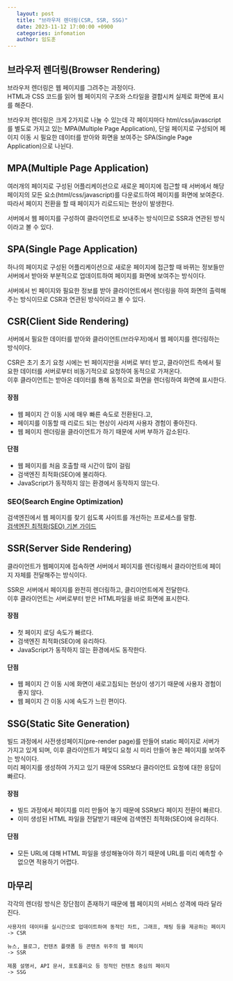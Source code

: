 ```yaml
---
   layout: post
   title: "브라우저 렌더링(CSR, SSR, SSG)"
   date: 2023-11-12 17:00:00 +0900
   categories: infomation
   author: 임도훈
---
```


## 브라우저 렌더링(Browser Rendering)

브라우저 렌더링은 웹 페이지를 그려주는 과정이다. <br>
HTML과 CSS 코드를 읽어 웹 페이지의 구조와 스타일을 결합시켜 실제로 화면에 표시를 해준다.

브라우저 렌더링은 크게 2가지로 나눌 수 있는데 각 페이지마다 html/css/javascript를 별도로 가지고 있는 MPA(Multiple Page Application), 단일 페이지로 구성되어 페이지 이동 시 필요한 데이터를 받아와 화면을 보여주는 SPA(Single Page Application)으로 나뉜다.

## MPA(Multiple Page Application)

여러개의 페이지로 구성된 어플리케이션으로 새로운 페이지에 접근할 때 서버에서 해당 페이지의 모든 요소(html/css/javascript)를 다운로드하여 페이지를 화면에 보여준다. 따라서 페이지 전환을 할 때 페이지가 리로드되는 현상이 발생한다.

서버에서 웹 페이지를 구성하여 클라이언트로 보내주는 방식이므로 SSR과 연관된 방식이라고 볼 수 있다.

## SPA(Single Page Application)

하나의 페이지로 구성된 어플리케이션으로 새로운 페이지에 접근할 때 바뀌는 정보들만 서버에서 받아와 부분적으로 업데이트하여 페이지를 화면에 보여주는 방식이다.

서버에서 빈 페이지와 필요한 정보를 받아 클라이언트에서 렌더링을 하여 화면의 출력해주는 방식이므로 CSR과 연관된 방식이라고 볼 수 있다.

## CSR(Client Side Rendering)

서버에서 필요한 데이터를 받아와 클라이언트(브라우저)에서 웹 페이지를 렌더링하는 방식이다.

CSR은 초기 초기 요청 시에는 빈 페이지만을 서버로 부터 받고, 클라이언트 측에서 필요한 데이터를 서버로부터 비동기적으로 요청하여 동적으로 가져온다. <br>
이후 클라이언트는 받아온 데이터를 통해 동적으로 화면을 렌더링하여 화면에 표시한다.

#### 장점

- 웹 페이지 간 이동 시에 매우 빠른 속도로 전환된다.고,
- 페이지를 이동할 때 리로드 되는 현상이 사라져 사용자 경험이 좋아진다.
- 웹 페이지 렌더링을 클라이언트가 하기 때문에 서버 부하가 감소된다.

#### 단점

- 웹 페이지를 처음 호출할 때 시간이 많이 걸림
- 검색엔진 최적화(SEO)에 불리하다.
- JavaScript가 동작하지 않는 환경에서 동작하지 않는다.

### SEO(Search Engine Optimization)

검색엔진에서 웹 페이지를 찾기 쉽도록 사이트를 개선하는 프로세스를 말함.<br>
[검색엔진 최적화(SEO) 기본 가이드](https://developers.google.com/search/docs/fundamentals/seo-starter-guide?hl=ko)

## SSR(Server Side Rendering)

클라이언트가 웹페이지에 접속하면 서버에서 페이지를 렌더링해서 클라이언트에 페이지 자체를 전달해주는 방식이다.

SSR은 서버에서 페이지를 완전히 렌더링하고, 클리이언트에게 전달한다. <br>
이후 클라이언트는 서버로부터 받은 HTML파일을 바로 화면에 표시한다.

#### 장점

- 첫 페이지 로딩 속도가 빠르다.
- 검색엔진 최적화(SEO)에 유리하다.
- JavaScript가 동작하지 않는 환경에서도 동작한다.

#### 단점

- 웹 페이지 간 이동 시에 화면이 새로고침되는 현상이 생기기 때문에 사용자 경험이 좋지 않다.
- 웹 페이지 간 이동 시에 속도가 느린 편이다.

## SSG(Static Site Generation)

빌드 과정에서 사전생성페이지(pre-render page)를 만들어 static 페이지로 서버가 가지고 있게 되며, 이후 클라이언트가 페잊디 요청 시 미리 만들어 놓은 페이지를 보여주는 방식이다.<br>
미리 페이지를 생성하여 가지고 있기 때문에 SSR보다 클라이언트 요청에 대한 응답이 빠르다.

#### 장점

- 빌드 과정에서 페이지를 미리 만들어 놓기 때문에 SSR보다 페이지 전환이 빠르다.
- 이미 생성된 HTML 파일을 전달받기 때문에 검색엔진 최적화(SEO)에 유리하다.

#### 단점

- 모든 URL에 대해 HTML 파일을 생성해놓아야 하기 때문에 URL를 미리 예측할 수 없으면 적용하기 어렵다.

## 마무리

각각의 렌더링 방식은 장단점이 존재하기 때문에 웹 페이지의 서비스 성격에 따라 달라진다.

```
사용자의 데이터를 실시간으로 업데이트하여 동적인 차트, 그래프, 채팅 등을 제공하는 페이지
-> CSR
```

```
뉴스, 블로그, 컨텐츠 플랫폼 등 콘텐츠 위주의 웹 페이지
-> SSR
```

```
제품 설명서, API 문서, 포토폴리오 등 정적인 컨텐츠 중심의 페이지
-> SSG
```
